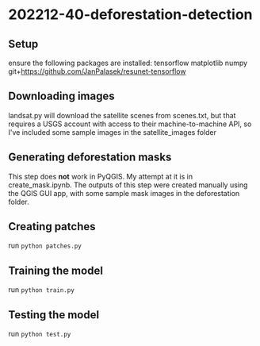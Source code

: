 # 202212-40-deforestation-detection

## Setup

ensure the following packages are installed:
tensorflow
matplotlib
numpy
git+https://github.com/JanPalasek/resunet-tensorflow

## Downloading images
landsat.py will download the satellite scenes from scenes.txt, but that requires a USGS account with access to their machine-to-machine API, so I've included some sample images in the satellite_images folder

## Generating deforestation masks
This step does **not** work in PyQGIS. My attempt at it is in create_mask.ipynb. The outputs of this step were created manually using the QGIS GUI app, with some sample mask images in the deforestation folder.

## Creating patches
run `python patches.py`

## Training the model
run `python train.py`

## Testing the model
run `python test.py`
